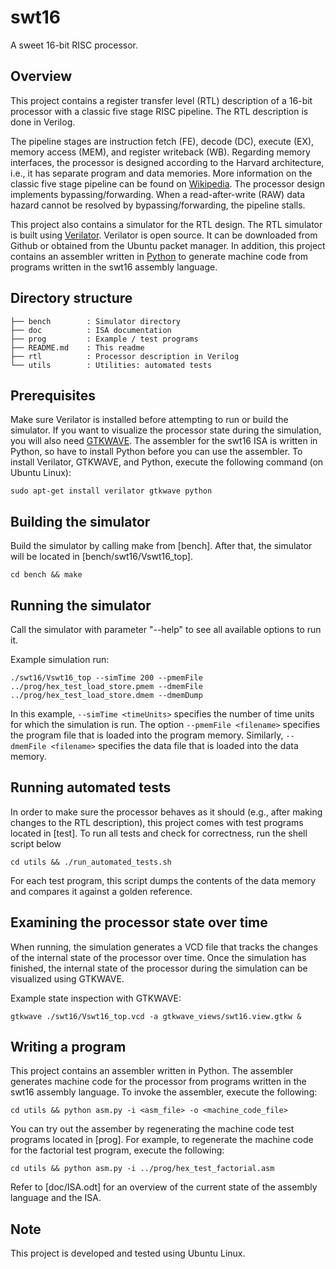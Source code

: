 # swt16
A sweet 16-bit RISC processor.

## Overview
This project contains a register transfer level (RTL) description of a 16-bit processor with a classic five stage RISC pipeline.
The RTL description is done in Verilog.

The pipeline stages are instruction fetch (FE), decode (DC), execute (EX), memory access (MEM), and register writeback (WB).
Regarding memory interfaces, the processor is designed according to the Harvard architecture, i.e., it has separate program and data memories.
More information on the classic five stage pipeline can be found on [Wikipedia](https://en.wikipedia.org/wiki/Classic_RISC_pipeline).
The processor design implements bypassing/forwarding.
When a read-after-write (RAW) data hazard cannot be resolved by bypassing/forwarding, the pipeline stalls.

This project also contains a simulator for the RTL design.
The RTL simulator is built using [Verilator](https://www.veripool.org/).
Verilator is open source. It can be downloaded from Github or obtained from the Ubuntu packet manager.
In addition, this project contains an assembler written in [Python](https://www.python.org/) to generate machine code from programs written in the swt16 assembly language.

## Directory structure
```
├── bench        : Simulator directory
├── doc          : ISA documentation
├── prog         : Example / test programs
├── README.md    : This readme
├── rtl          : Processor description in Verilog
└── utils        : Utilities: automated tests
```
## Prerequisites
Make sure Verilator is installed before attempting to run or build the simulator.
If you want to visualize the processor state during the simulation, you will also need [GTKWAVE](http://gtkwave.sourceforge.net/).
The assembler for the swt16 ISA is written in Python, so have to install Python before you can use the assembler.
To install Verilator, GTKWAVE, and Python, execute the following command (on Ubuntu Linux):

`sudo apt-get install verilator gtkwave python`

## Building the simulator
Build the simulator by calling make from [bench]. After that, the simulator will be located in [bench/swt16/Vswt16_top].

`cd bench && make`

## Running the simulator
Call the simulator with parameter "--help" to see all available options to run it.

Example simulation run:

`./swt16/Vswt16_top --simTime 200 --pmemFile ../prog/hex_test_load_store.pmem --dmemFile ../prog/hex_test_load_store.dmem --dmemDump`

In this example, `--simTime <timeUnits>` specifies the number of time units for which the simulation is run.
The option `--pmemFile <filename>` specifies the program file that is loaded into the program memory.
Similarly, `--dmemFile <filename>` specifies the data file that is loaded into the data memory.

## Running automated tests
In order to make sure the processor behaves as it should (e.g., after making changes to the RTL description),
this project comes with test programs located in [test].
To run all tests and check for correctness, run the shell script below

`cd utils && ./run_automated_tests.sh`

For each test program, this script dumps the contents of the data memory and compares it against a golden reference.

## Examining the processor state over time
When running, the simulation generates a VCD file that tracks the changes of the internal state of the processor over time.
Once the simulation has finished, the internal state of the processor during the simulation can be visualized using GTKWAVE.

Example state inspection with GTKWAVE: 

`gtkwave ./swt16/Vswt16_top.vcd -a gtkwave_views/swt16.view.gtkw &`

## Writing a program
This project contains an assembler written in Python.
The assembler generates machine code for the processor from programs written in the swt16 assembly language.
To invoke the assembler, execute the following:

`cd utils && python asm.py -i <asm_file> -o <machine_code_file>`

You can try out the assember by regenerating the machine code test programs located in [prog].
For example, to regenerate the machine code for the factorial test program, execute the following:

`cd utils && python asm.py -i ../prog/hex_test_factorial.asm`

Refer to [doc/ISA.odt] for an overview of the current state of the assembly language and the ISA.

## Note
This project is developed and tested using Ubuntu Linux.
